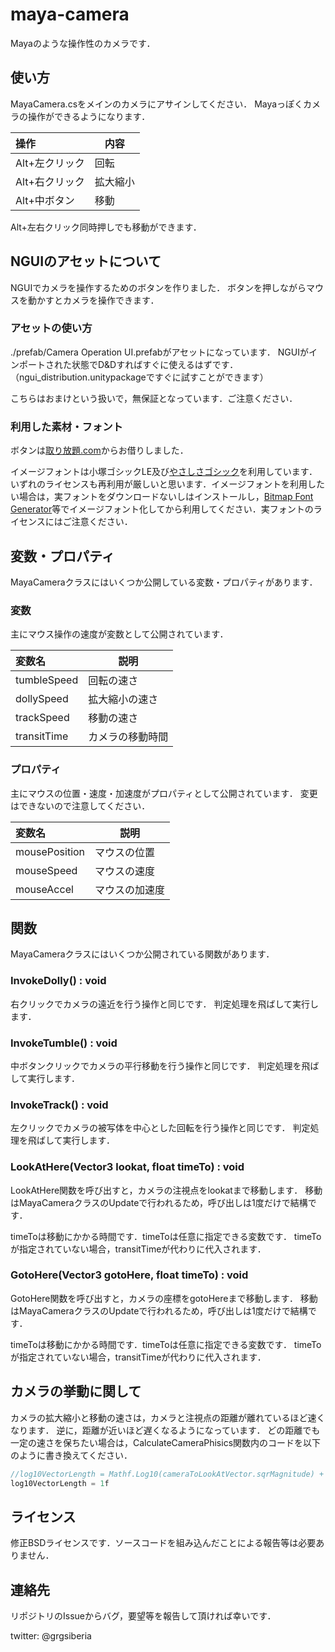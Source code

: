 maya-camera
===========

Mayaのような操作性のカメラです．

## 使い方
MayaCamera.csをメインのカメラにアサインしてください．
Mayaっぽくカメラの操作ができるようになります．

| 操作           | 内容     |
|:---------------|----------|
| Alt+左クリック | 回転     |
| Alt+右クリック | 拡大縮小 |
| Alt+中ボタン   | 移動     |

Alt+左右クリック同時押しでも移動ができます．

## NGUIのアセットについて
NGUIでカメラを操作するためのボタンを作りました．
ボタンを押しながらマウスを動かすとカメラを操作できます．

### アセットの使い方
./prefab/Camera Operation UI.prefabがアセットになっています．
NGUIがインポートされた状態でD&Dすればすぐに使えるはずです．
（ngui_distribution.unitypackageですぐに試すことができます）

こちらはおまけという扱いで，無保証となっています．ご注意ください．

### 利用した素材・フォント
ボタンは[取り放題.com](http://toriho-dai.com/)からお借りしました．

イメージフォントは小塚ゴシックLE及び[やさしさゴシック](http://www.fontna.com/blog/379/)を利用しています．いずれのライセンスも再利用が厳しいと思います．イメージフォントを利用したい場合は，実フォントをダウンロードないしはインストールし，[Bitmap Font Generator](http://www.angelcode.com/products/bmfont/)等でイメージフォント化してから利用してください．実フォントのライセンスにはご注意ください．

## 変数・プロパティ
MayaCameraクラスにはいくつか公開している変数・プロパティがあります．

### 変数
主にマウス操作の速度が変数として公開されています．

| 変数名      | 説明             |
|:------------|------------------|
| tumbleSpeed | 回転の速さ       |
| dollySpeed  | 拡大縮小の速さ   |
| trackSpeed  | 移動の速さ       |
| transitTime | カメラの移動時間 |

### プロパティ
主にマウスの位置・速度・加速度がプロパティとして公開されています．
変更はできないので注意してください．

| 変数名        | 説明           |
|:--------------|----------------|
| mousePosition | マウスの位置   |
| mouseSpeed    | マウスの速度   |
| mouseAccel    | マウスの加速度 |

## 関数
MayaCameraクラスにはいくつか公開されている関数があります．

### InvokeDolly() : void
右クリックでカメラの遠近を行う操作と同じです．
判定処理を飛ばして実行します．

### InvokeTumble() : void
中ボタンクリックでカメラの平行移動を行う操作と同じです．
判定処理を飛ばして実行します．

### InvokeTrack() : void
左クリックでカメラの被写体を中心とした回転を行う操作と同じです．
判定処理を飛ばして実行します．

### LookAtHere(Vector3 lookat, float timeTo) : void
LookAtHere関数を呼び出すと，カメラの注視点をlookatまで移動します．
移動はMayaCameraクラスのUpdateで行われるため，呼び出しは1度だけで結構です．

timeToは移動にかかる時間です．timeToは任意に指定できる変数です．
timeToが指定されていない場合，transitTimeが代わりに代入されます．

### GotoHere(Vector3 gotoHere, float timeTo) : void
GotoHere関数を呼び出すと，カメラの座標をgotoHereまで移動します．
移動はMayaCameraクラスのUpdateで行われるため，呼び出しは1度だけで結構です．

timeToは移動にかかる時間です．timeToは任意に指定できる変数です．
timeToが指定されていない場合，transitTimeが代わりに代入されます．

## カメラの挙動に関して
カメラの拡大縮小と移動の速さは，カメラと注視点の距離が離れているほど速くなります．
逆に，距離が近いほど遅くなるようになっています．
どの距離でも一定の速さを保ちたい場合は，CalculateCameraPhisics関数内のコードを以下のように書き換えてください．

```MayaCamera.cs
//log10VectorLength = Mathf.Log10(cameraToLookAtVector.sqrMagnitude) + 1f;
log10VectorLength = 1f
```

## ライセンス
修正BSDライセンスです．ソースコードを組み込んだことによる報告等は必要ありません．

## 連絡先
リポジトリのIssueからバグ，要望等を報告して頂ければ幸いです．

twitter: @grgsiberia
